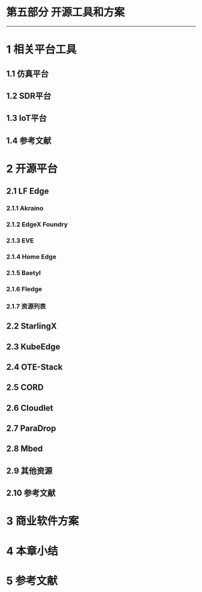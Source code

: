 # 第五部分 开源工具和方案           	
-------            
# 1	相关平台工具	              
## 1.1	仿真平台	              
## 1.2	SDR平台	                
## 1.3	IoT平台	              
## 1.4	参考文献	             
# 2	开源平台	              
## 2.1	LF Edge	              
### 2.1.1	Akraino	              
### 2.1.2	EdgeX Foundry	                    
### 2.1.3	EVE	               
### 2.1.4	Home Edge	               
### 2.1.5	Baetyl	                 
### 2.1.6	Fledge	              
### 2.1.7	资源列表	                
## 2.2	StarlingX	               
## 2.3	KubeEdge	               
## 2.4	OTE-Stack	             
## 2.5	CORD	               
## 2.6	Cloudlet	            
## 2.7	ParaDrop	            
## 2.8	Mbed	            
## 2.9	其他资源	           
## 2.10	参考文献	         
# 3	商业软件方案	            
# 4	本章小结	           
# 5	参考文献	           

